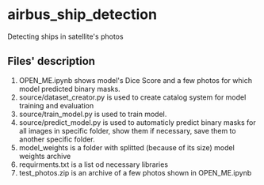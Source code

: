 # airbus_ship_detection
Detecting ships in satellite's photos 

## Files' description

1) OPEN_ME.ipynb shows model's Dice Score and a few photos for which model predicted binary masks. 
2) source/dataset_creator.py is used to create catalog system for model training and evaluation
3) source/train_model.py is used to train model.
4) source/predict_model.py is used to automaticly predict binary masks for all images in specific folder, show them if necessary, save them to another specific folder.
5) model_weights is a folder with splitted (because of its size) model weights archive
6) requirments.txt is a list od necessary libraries
7) test_photos.zip is an archive of a few photos shown in OPEN_ME.ipynb
